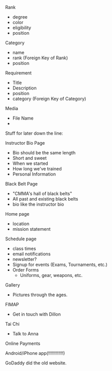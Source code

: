 Rank
- degree
- color
- eligibility
- position

Category
- name
- rank        (Foreign Key of Rank)
- position

Requirement
- Title
- Description
- position
- category            (Foreign Key of Category)

Media
- File Name
-


Stuff for later down the line:

Instructor Bio Page
- Bio should be the same length
- Short and sweet
- When we started
- How long we've trained
- Personal Information

Black Belt Page
- "CMMA's hall of black belts"
- All past and existing black belts
- bio like the instructor bio

Home page
- location
- mission statement

Schedule page
- class times
- email notifications
- newsletter?
- Signup for events (Exams, Tournaments, etc.)
- Order Forms
  - Uniforms, gear, weapons, etc.

Gallery
- Pictures through the ages.

FIMAP
- Get in touch with Dillon

Tai Chi
- Talk to Anna

Online Payments

Android/iPhone app(!!!!!!!!!!!!)

GoDaddy did the old website.